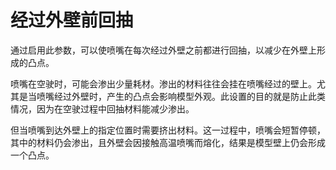 经过外壁前回抽
====
通过启用此参数，可以使喷嘴在每次经过外壁之前都进行回抽，以减少在外壁上形成的凸点。

喷嘴在空驶时，可能会渗出少量耗材。渗出的材料往往会挂在喷嘴经过的壁上。尤其是当喷嘴经过外壁时，产生的凸点会影响模型外观。此设置的目的就是防止此类情况，因为在空驶过程中回抽材料能减少渗出。

但当喷嘴到达外壁上的指定位置时需要挤出材料。这一过程中，喷嘴会短暂停顿，其中的材料仍会渗出，且外壁会因接触高温喷嘴而熔化，结果是模型壁上仍会形成一个凸点。